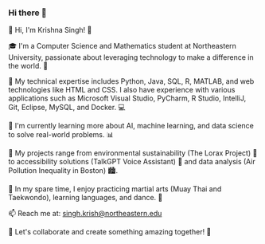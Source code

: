 ### Hi there 👋

👋 Hi, I'm Krishna Singh! 🌟

🎓 I'm a Computer Science and Mathematics student at Northeastern University, passionate about leveraging technology to make a difference in the world. 🚀

🔧 My technical expertise includes Python, Java, SQL, R, MATLAB, and web technologies like HTML and CSS. I also have experience with various applications such as Microsoft Visual Studio, PyCharm, R Studio, IntelliJ, Git, Eclipse, MySQL, and Docker. 💻

🌱 I'm currently learning more about AI, machine learning, and data science to solve real-world problems. 📊

🔭 My projects range from environmental sustainability (The Lorax Project) 🌳 to accessibility solutions (TalkGPT Voice Assistant) 🎤 and data analysis (Air Pollution Inequality in Boston) 🏙️.

🥋 In my spare time, I enjoy practicing martial arts (Muay Thai and Taekwondo), learning languages, and dance. 💃

📫 Reach me at: singh.krish@northeastern.edu

💼 Let's collaborate and create something amazing together! 💫
